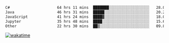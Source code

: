 <!--START_SECTION:waka-->

```txt
C#                     64 hrs 11 mins  ███████░░░░░░░░░░░░░░░░░░   28.00 %
Java                   46 hrs 31 mins  █████░░░░░░░░░░░░░░░░░░░░   20.29 %
JavaScript             41 hrs 24 mins  ████▓░░░░░░░░░░░░░░░░░░░░   18.06 %
Jupyter                35 hrs 48 mins  ████░░░░░░░░░░░░░░░░░░░░░   15.62 %
Other                  22 hrs 30 mins  ██▒░░░░░░░░░░░░░░░░░░░░░░   09.82 %
```

<!--END_SECTION:waka-->
[![wakatime](https://wakatime.com/badge/user/6c2f442e-41b4-42e3-bc06-d5d8203ad1da.svg)](https://wakatime.com/@6c2f442e-41b4-42e3-bc06-d5d8203ad1da)
